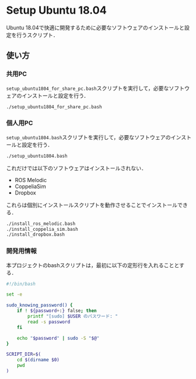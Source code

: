 # Setup Ubuntu 18.04

Ubuntu 18.04で快適に開発するために必要なソフトウェアのインストールと設定を行うスクリプト．

## 使い方

### 共用PC

`setup_ubuntu1804_for_share_pc.bash`スクリプトを実行して，必要なソフトウェアのインストールと設定を行う．

```sh
./setup_ubuntu1804_for_share_pc.bash
```

### 個人用PC

`setup_ubuntu1804.bash`スクリプトを実行して，必要なソフトウェアのインストールと設定を行う．

```sh
./setup_ubuntu1804.bash
```

これだけでは以下のソフトウェアはインストールされない．

- ROS Melodic
- CoppeliaSim
- Dropbox

これらは個別にインストールスクリプトを動作させることでインストールできる．

```sh
./install_ros_melodic.bash
./install_coppelia_sim.bash
./install_dropbox.bash
```

### 開発用情報

本プロジェクトのbashスクリプトは，最初に以下の定形行を入れることとする．

```bash
#!/bin/bash

set -e

sudo_knowing_password() {
    if ! ${password+:} false; then
        printf "[sudo] $USER のパスワード: "
        read -s password
    fi

    echo "$password" | sudo -S "$@"
}

SCRIPT_DIR=$(
    cd $(dirname $0)
    pwd
)
```
